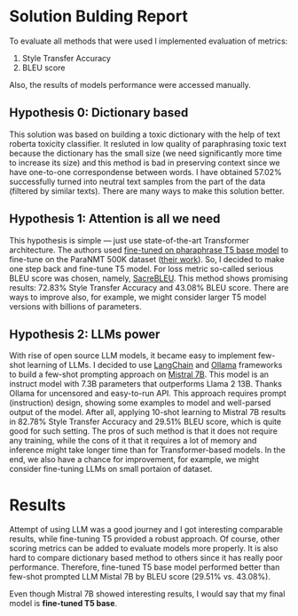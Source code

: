 # Solution Bulding Report

To evaluate all methods that were used I implemented evaluation of metrics:

1. Style Transfer Accuracy
2. BLEU score

Also, the results of models performance were accessed manually.

## Hypothesis 0: Dictionary based

This solution was based on building a toxic dictionary with the help of text roberta toxicity classifier. It resluted in low quality of paraphrasing toxic text because the dictionary has the small size (we need significantly more time to increase its size) and this method is bad in preserving context since we have one-to-one correspondense between words. I have obtained 57.02% successfully turned into neutral text samples from the part of the data (filtered by similar texts). There are many ways to make this solution better.

## Hypothesis 1: Attention is all we need

This hypothesis is simple — just use state-of-the-art Transformer architecture. The authors used [fine-tuned on pharaphrase T5 base model](https://huggingface.co/ceshine/t5-paraphrase-paws-msrp-opinosis) to fine-tune on the ParaNMT 500K dataset ([their work](https://huggingface.co/s-nlp/t5-paranmt-detox)). So, I decided to make one step back and fine-tune T5 model. For loss metric so-called serious BLEU score was chosen, namely, [SacreBLEU](https://github.com/mjpost/sacreBLEU). This method shows promising results: 72.83% Style Transfer Accuracy and 43.08% BLEU score. There are ways to improve also, for example, we might consider larger T5 model versions with billions of parameters.  

## Hypothesis 2: LLMs power

With rise of open source LLM models, it became easy to implement few-shot learning of LLMs. I decided to use [LangChain](https://python.langchain.com/docs/get_started/introduction) and [Ollama](https://ollama.ai/) frameworks to build a few-shot prompting approach on [Mistral 7B](https://ollama.ai/library/mistral). This model is an instruct model with 7.3B parameters that outperforms Llama 2 13B. Thanks Ollama for uncensored and easy-to-run API. This approach requires prompt (instruction) design, showing some examples to model and well-parsed output of the model. After all, applying 10-shot learning to Mistral 7B results in 82.78% Style Transfer Accuracy and 29.51% BLEU score, which is quite good for such setting. The pros of such method is that it does not require any training, while the cons of it that it requires a lot of memory and inference might take longer time than for Transformer-based models. In the end, we also have a chance for improvement, for example, we might consider fine-tuning LLMs on small portaion of dataset.  

# Results

Attempt of using LLM was a good journey and I got interesting comparable results, while fine-tuning T5 provided a robust approach. Of course, other scoring metrics can be added to evaluate models more properly. It is also hard to compare dictionary based method to others since it has really poor performance. Therefore, fine-tuned T5 base model performed better than few-shot prompted LLM Mistal 7B by BLEU score (29.51% vs. 43.08%).

Even though Mistral 7B showed interesting results, I would say that my final model is **fine-tuned T5 base**.
